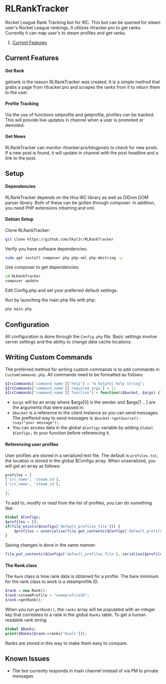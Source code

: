 # RLRankTracker
Rocket League Rank Tracking bot for IRC. This bot can be queried for steam user's Rocket League rankings. It utilizes rltracker.pro to get ranks.
Currently it can map user's to steam profiles and get ranks.

1. [Current Features](current_features)

## Current Features

#### Get Rank
getrank is the reason RLRankTracker was created. It is a simple method that grabs a page from rltracker.pro and scrapes the ranks from it to return them to the user.

#### Profile  Tracking
Via the use of functions setprofile and getprofile, profiles can be tracked. This will provide live updates in channel when a user is promoted or demoted.

#### Get News
RLRankTracker can monitor rltracker.pro/blogposts to check for new posts. If a new post is found, it will update in channel with the post headline and a link to the post.

## Setup

#### Dependencies
RLRankTracker depends on the Hoa IRC library as well as DiDom DOM parser library. Both of these can be gotten through composer. In addition, you need PHP extensions mbstring and xml.

#### Debian Setup
Clone RLRankTracker:
```bash
git clone https://github.com/Skyl3r/RLRankTracker
```

Verify you have software dependencies:
```bash
sudo apt install composer php php-xml php-mbstring -y
```

Use composer to get dependencies:
```bash
cd RLRankTracker
composer update
```
Edit Config.php and set your preferred default settings.

Run by launching the main.php file with php:
```bash
php main.php
```

## Configuration

All configuration is done through the `Config.php` file.
Basic settings involve server settings and the ability to change data cache locations.


## Writing Custom Commands

The preferred method for writing custom commands is to add commands in `CustomCommands.php`. All commands need to be formatted as follows:
```php
$IrcCommands['command_name']['help'] = "A helpful help string";
$IrcCommands['command_name']['required_args'] = 1;
$IrcCommands['command_name']['function'] = function(&$bucket, $args) {};
```

- `$args` will be an array where $args[0] is the sender and $args[1 .. ] are the arguments that were passed in.
- `$bucket` is a reference to the client instance so you can send messages. The preffered way to send messages is `$bucket->getSource()->say("your message");`
- You can access data in the global `$Configs` variable by adding `Global $Configs;` to your function before referencing it.


#### Referencing user profiles

User profiles are stored in a serialized text file. The default is `profiles.txt`, the location is stored in the global $Configs array. When unserialized, you will get an array as follows:
```php
profiles = [
['irc_name', 'steam_id'],
['irc_name', 'steam_id'],
..
];
```
To add to, modify or read from the list of profiles, you can do something like:
```php
Global $Configs;
$profiles = [];
if(file_exists($Configs['default_profiles_file'])) {
    $profiles = unserialize(file_get_contents($Configs['default_profiles_file']));
}
```
Saving changes is done in the same manner.
```php
file_put_contents($Configs['default_profiles_file'], serialize($profiles));
```

#### The Rank class

The `Rank` class is how rank data is obtained for a profile. The bare minimum for the rank class to work is a steamprofile ID.
```php
$rank = new Rank();
$rank->steamProfile = "someprofileID";
$rank->getRank();
```
When you run `getRank()`, the `ranks` array will be populated with an integer key that correlates to a rank in the global `Ranks` table. To get a human readable rank string:
```php
Global $Ranks;
print($Ranks[$rank->ranks['Duels']]);
```
Ranks are stored in this way to make them easy to compare.


## Known Issues
- The bot currently responds in main channel instead of via PM to private messages
